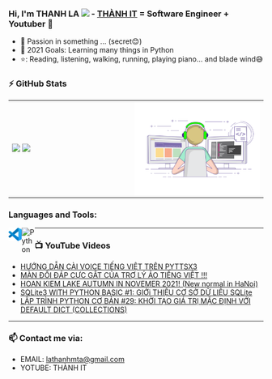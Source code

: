 ### Hi, I'm THANH LA <img src="https://media.giphy.com/media/hvRJCLFzcasrR4ia7z/giphy.gif" width="25px"> -  [THÀNH IT][website] = Software Engineer + Youtuber 🌻  


- 🔭 Passion in something ... (secret😊)
- 💪 2021 Goals: Learning many things in Python
- ⭐: Reading, listening, walking, running, playing piano... and blade wind😅

### :zap: GitHub Stats

<table>
<tr>
  <td width="48%">
    <img src="https://github-readme-stats.vercel.app/api?username=ThanhLa1802&show_icons=true&hide=contribs,issues&hide_border=true" />
    <img src="https://github-readme-stats.vercel.app/api/top-langs/?username=ThanhLa1802&layout=compact&show_icons=true&hide_border=true" />
  </td>
  <td width="52%"><img alt="gif" align="right" src=".github/assets/coding-freak.gif"/></td>
</tr>
<table>

### Languages and Tools:
<img align="left" alt="Visual Studio Code" width="26px" src="https://raw.githubusercontent.com/github/explore/80688e429a7d4ef2fca1e82350fe8e3517d3494d/topics/visual-studio-code/visual-studio-code.png" />
<img align="left" alt="Python" width="26px" src="https://upload.wikimedia.org/wikipedia/commons/thumb/0/0a/Python.svg/1200px-Python.svg.png" /> 

---

### 📺 YouTube Videos

<!-- YOUTUBE:START -->
- [HƯỚNG DẪN CÀI VOICE TIẾNG VIỆT TRÊN PYTTSX3](https://www.youtube.com/watch?v=aw7FVWOY1yE)
- [MÀN ĐỐI ĐÁP CỰC GẮT CỦA TRỢ LÝ ẢO TIẾNG VIỆT !!!](https://www.youtube.com/watch?v=Ckm829B1nv0)
- [HOAN KIEM LAKE AUTUMN IN NOVEMER 2021! &lpar;New normal in HaNoi&rpar;](https://www.youtube.com/watch?v=7egmpDJfR5s)
- [SQLite3 WITH PYTHON BASIC #1: GIỚi THIỆU CƠ SỞ DỮ LIỆU SQLite](https://www.youtube.com/watch?v=rdQAXBS3kHg)
- [LẬP TRÌNH PYTHON CƠ BẢN #29: KHỞI TẠO GIÁ TRỊ MẶC ĐỊNH VỚI  DEFAULT DICT &lpar;COLLECTIONS&rpar;](https://www.youtube.com/watch?v=9iqt9EhCXwQ)
<!-- YOUTUBE:END -->

---

### 📫 Contact me via:
- EMAIL: lathanhmta@gmail.com
- YOTUBE: THÀNH IT

[website]: https://www.youtube.com/channel/UC9L5_YMFz8JfBeQtUic8-3A
